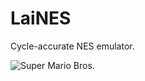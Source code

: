 LaiNES
======

Cycle-accurate NES emulator.

![Super Mario Bros.](https://raw.github.com/AndreaOrru/LaiNES/img/smb.png)
